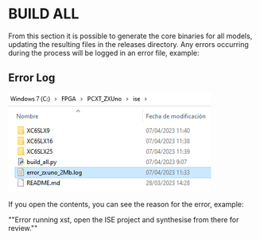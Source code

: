 # BUILD ALL

From this section it is possible to generate the core binaries for all models, updating the resulting files in the releases directory. Any errors occurring during the process will be logged in an error file, example:

## Error Log

![Error Log](../doc/img/errors_all.png)

If you open the contents, you can see the reason for the error, example:

""Error running xst, open the ISE project and synthesise from there for review.""
